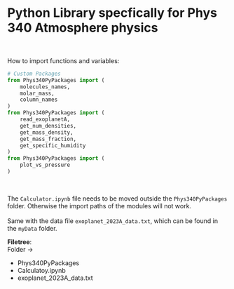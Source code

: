 # Python Library specfically for Phys 340 Atmosphere physics

<br>

How to import functions and variables:
```py
# Custom Packages
from Phys340PyPackages import (
    molecules_names,
    molar_mass,
    column_names
)
from Phys340PyPackages import ( 
    read_exoplanetA,
    get_num_densities,
    get_mass_density,
    get_mass_fraction,
    get_specific_humidity
)
from Phys340PyPackages import (
    plot_vs_pressure
)
```

<br>

The `Calculator.ipynb` file needs to be moved outside the `Phys340PyPackages` folder. Otherwise the import paths of the modules will not work.<br><br>
Same with the data file `exoplanet_2023A_data.txt`, which can be found in the `myData` folder. <br>

**Filetree**:<br>
Folder ->
- Phys340PyPackages
- Calculatoy.ipynb
- exoplanet_2023A_data.txt


